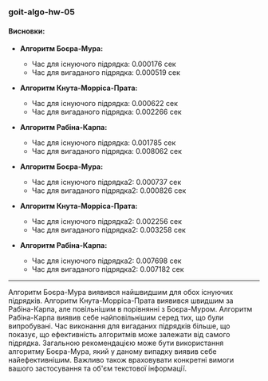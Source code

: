 ### goit-algo-hw-05

#### Висновки:

- **Алгоритм Боєра-Мура:**
  - Час для існуючого підрядка: 0.000176 сек
  - Час для вигаданого підрядка: 0.000519 сек

- **Алгоритм Кнута-Морріса-Прата:**
  - Час для існуючого підрядка: 0.000622 сек
  - Час для вигаданого підрядка: 0.002266 сек

- **Алгоритм Рабіна-Карпа:**
  - Час для існуючого підрядка: 0.001785 сек
  - Час для вигаданого підрядка: 0.008062 сек

- **Алгоритм Боєра-Мура:**
  - Час для існуючого підрядка2: 0.000737 сек
  - Час для вигаданого підрядка2: 0.000826 сек

- **Алгоритм Кнута-Морріса-Прата:**
  - Час для існуючого підрядка2: 0.002256 сек
  - Час для вигаданого підрядка2: 0.003258 сек

- **Алгоритм Рабіна-Карпа:**
  - Час для існуючого підрядка2: 0.007698 сек
  - Час для вигаданого підрядка2: 0.007182 сек

---

Алгоритм Боєра-Мура виявився найшвидшим для обох існуючих підрядків. Алгоритм Кнута-Морріса-Прата виявився швидшим за Рабіна-Карпа, але повільнішим в порівнянні з Боєра-Муром. Алгоритм Рабіна-Карпа виявив себе найповільнішим серед тих, що були випробувані. Час виконання для вигаданих підрядків більше, що показує, що ефективність алгоритмів може залежати від самого підрядка. Загальною рекомендацією може бути використання алгоритму Боєра-Мура, який у даному випадку виявив себе найефективнішим. Важливо також враховувати конкретні вимоги вашого застосування та об'єм текстової інформації.

